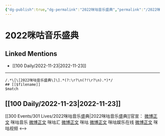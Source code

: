 ```yaml
---
{"dg-publish":true,"dg-permalink":"2022咪咕音乐盛典","permalink":"/2022咪咕音乐盛典/"}
---
```


# 2022咪咕音乐盛典

## Linked Mentions
- [[100 Daily/2022-11-23\|2022-11-23]]


---

```expander
/.*\[\[2022咪咕音乐盛典\]\].*(?:\r?\n(?!\r?\n).*)*/
## [[$filename]]
$match
```
## [[100 Daily/2022-11-23\|2022-11-23]]

[[300 Events/301 Lives/2022咪咕音乐盛典\|2022咪咕音乐盛典]]官宣：
[微博正文](https://m.weibo.cn/1867028705/4838914613061127) 咪咕音乐
[微博正文](https://m.weibo.cn/5190275658/4838915560969679) 咪咕汇
[微博正文](https://m.weibo.cn/5428441557/4838918060515994) 咪咕
[微博正文](https://m.weibo.cn/7441318559/4838917209329438) 咪咕娱乐在线
[微博正文](https://m.weibo.cn/1809436135/4838917348265835) 咪咕视频
<-->

